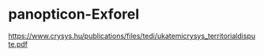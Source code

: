 # panopticon-Exforel

https://www.crysys.hu/publications/files/tedi/ukatemicrysys_territorialdispute.pdf
